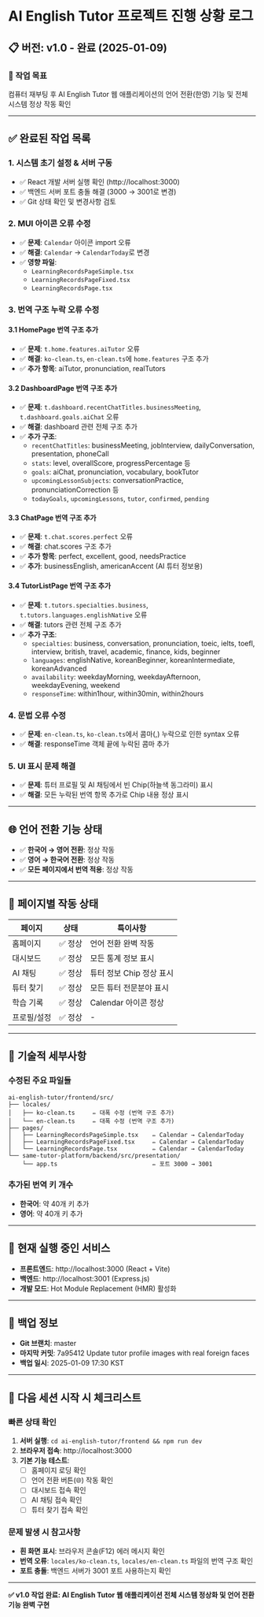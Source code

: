 # AI English Tutor 프로젝트 진행 상황 로그

## 📋 버전: v1.0 - 완료 (2025-01-09)

### 🎯 작업 목표
컴퓨터 재부팅 후 AI English Tutor 웹 애플리케이션의 언어 전환(한영) 기능 및 전체 시스템 정상 작동 확인

---

## ✅ 완료된 작업 목록

### 1. 시스템 초기 설정 & 서버 구동
- ✅ React 개발 서버 실행 확인 (http://localhost:3000)
- ✅ 백엔드 서버 포트 충돌 해결 (3000 → 3001로 변경)
- ✅ Git 상태 확인 및 변경사항 검토

### 2. MUI 아이콘 오류 수정
- ✅ **문제**: `Calendar` 아이콘 import 오류
- ✅ **해결**: `Calendar` → `CalendarToday`로 변경
- ✅ **영향 파일**:
  - `LearningRecordsPageSimple.tsx`
  - `LearningRecordsPageFixed.tsx`
  - `LearningRecordsPage.tsx`

### 3. 번역 구조 누락 오류 수정

#### 3.1 HomePage 번역 구조 추가
- ✅ **문제**: `t.home.features.aiTutor` 오류
- ✅ **해결**: `ko-clean.ts`, `en-clean.ts`에 `home.features` 구조 추가
- ✅ **추가 항목**: aiTutor, pronunciation, realTutors

#### 3.2 DashboardPage 번역 구조 추가
- ✅ **문제**: `t.dashboard.recentChatTitles.businessMeeting`, `t.dashboard.goals.aiChat` 오류
- ✅ **해결**: dashboard 관련 전체 구조 추가
- ✅ **추가 구조**:
  - `recentChatTitles`: businessMeeting, jobInterview, dailyConversation, presentation, phoneCall
  - `stats`: level, overallScore, progressPercentage 등
  - `goals`: aiChat, pronunciation, vocabulary, bookTutor
  - `upcomingLessonSubjects`: conversationPractice, pronunciationCorrection 등
  - `todayGoals`, `upcomingLessons`, `tutor`, `confirmed`, `pending`

#### 3.3 ChatPage 번역 구조 추가
- ✅ **문제**: `t.chat.scores.perfect` 오류
- ✅ **해결**: chat.scores 구조 추가
- ✅ **추가 항목**: perfect, excellent, good, needsPractice
- ✅ **추가**: businessEnglish, americanAccent (AI 튜터 정보용)

#### 3.4 TutorListPage 번역 구조 추가
- ✅ **문제**: `t.tutors.specialties.business`, `t.tutors.languages.englishNative` 오류
- ✅ **해결**: tutors 관련 전체 구조 추가
- ✅ **추가 구조**:
  - `specialties`: business, conversation, pronunciation, toeic, ielts, toefl, interview, british, travel, academic, finance, kids, beginner
  - `languages`: englishNative, koreanBeginner, koreanIntermediate, koreanAdvanced
  - `availability`: weekdayMorning, weekdayAfternoon, weekdayEvening, weekend
  - `responseTime`: within1hour, within30min, within2hours

### 4. 문법 오류 수정
- ✅ **문제**: `en-clean.ts`, `ko-clean.ts`에서 콤마(,) 누락으로 인한 syntax 오류
- ✅ **해결**: responseTime 객체 끝에 누락된 콤마 추가

### 5. UI 표시 문제 해결
- ✅ **문제**: 튜터 프로필 및 AI 채팅에서 빈 Chip(하늘색 동그라미) 표시
- ✅ **해결**: 모든 누락된 번역 항목 추가로 Chip 내용 정상 표시

---

## 🌐 언어 전환 기능 상태
- ✅ **한국어 → 영어 전환**: 정상 작동
- ✅ **영어 → 한국어 전환**: 정상 작동
- ✅ **모든 페이지에서 번역 적용**: 정상 작동

---

## 📱 페이지별 작동 상태

| 페이지 | 상태 | 특이사항 |
|--------|------|----------|
| 홈페이지 | ✅ 정상 | 언어 전환 완벽 작동 |
| 대시보드 | ✅ 정상 | 모든 통계 정보 표시 |
| AI 채팅 | ✅ 정상 | 튜터 정보 Chip 정상 표시 |
| 튜터 찾기 | ✅ 정상 | 모든 튜터 전문분야 표시 |
| 학습 기록 | ✅ 정상 | Calendar 아이콘 정상 |
| 프로필/설정 | ✅ 정상 | - |

---

## 🔧 기술적 세부사항

### 수정된 주요 파일들
```
ai-english-tutor/frontend/src/
├── locales/
│   ├── ko-clean.ts     ✏️ 대폭 수정 (번역 구조 추가)
│   └── en-clean.ts     ✏️ 대폭 수정 (번역 구조 추가)
├── pages/
│   ├── LearningRecordsPageSimple.tsx    ✏️ Calendar → CalendarToday
│   ├── LearningRecordsPageFixed.tsx     ✏️ Calendar → CalendarToday
│   └── LearningRecordsPage.tsx          ✏️ Calendar → CalendarToday
└── same-tutor-platform/backend/src/presentation/
    └── app.ts                           ✏️ 포트 3000 → 3001
```

### 추가된 번역 키 개수
- **한국어**: 약 40개 키 추가
- **영어**: 약 40개 키 추가

---

## 🚀 현재 실행 중인 서비스
- **프론트엔드**: http://localhost:3000 (React + Vite)
- **백엔드**: http://localhost:3001 (Express.js)
- **개발 모드**: Hot Module Replacement (HMR) 활성화

---

## 💾 백업 정보
- **Git 브랜치**: master
- **마지막 커밋**: 7a95412 Update tutor profile images with real foreign faces
- **백업 일시**: 2025-01-09 17:30 KST

---

## 🔄 다음 세션 시작 시 체크리스트

### 빠른 상태 확인
1. **서버 실행**: `cd ai-english-tutor/frontend && npm run dev`
2. **브라우저 접속**: http://localhost:3000
3. **기본 기능 테스트**:
   - [ ] 홈페이지 로딩 확인
   - [ ] 언어 전환 버튼(🌐) 작동 확인
   - [ ] 대시보드 접속 확인
   - [ ] AI 채팅 접속 확인
   - [ ] 튜터 찾기 접속 확인

### 문제 발생 시 참고사항
- **흰 화면 표시**: 브라우저 콘솔(F12) 에러 메시지 확인
- **번역 오류**: `locales/ko-clean.ts`, `locales/en-clean.ts` 파일의 번역 구조 확인
- **포트 충돌**: 백엔드 서버가 3001 포트 사용하는지 확인

---

**✅ v1.0 작업 완료: AI English Tutor 웹 애플리케이션 전체 시스템 정상화 및 언어 전환 기능 완벽 구현**